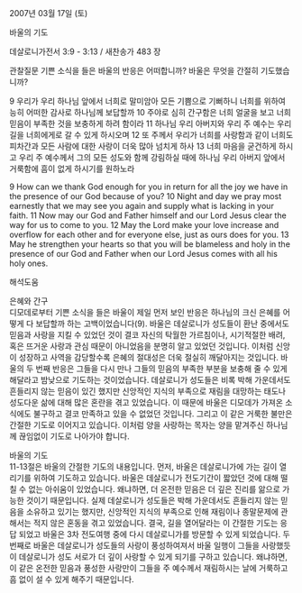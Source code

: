 2007년 03월 17일 (토)

바울의 기도



데살로니가전서 3:9 - 3:13 / 새찬송가 483 장


관찰질문
기쁜 소식을 들은 바울의 반응은 어떠합니까?
바울은 무엇을 간절히 기도했습니까?

9 우리가 우리 하나님 앞에서 너희로 말미암아 모든 기쁨으로 기뻐하니 너희를 위하여 능히 어떠한 감사로 하나님께 보답할까 10 주야로 심히 간구함은 너희 얼굴을 보고 너희 믿음이 부족한 것을 보충하게 하려 함이라 
11 하나님 우리 아버지와 우리 주 예수는 우리 길을 너희에게로 갈 수 있게 하시오며 12 또 주께서 우리가 너희를 사랑함과 같이 너희도 피차간과 모든 사람에 대한 사랑이 더욱 많아 넘치게 하사 13 너희 마음을 굳건하게 하시고 우리 주 예수께서 그의 모든 성도와 함께 강림하실 때에 하나님 우리 아버지 앞에서 거룩함에 흠이 없게 하시기를 원하노라 


9 How can we thank God enough for you in return for all the joy we have in the presence of our God because of you? 10 Night and day we pray most earnestly that we may see you again and supply what is lacking in your faith. 11 Now may our God and Father himself and our Lord Jesus clear the way for us to come to you. 12 May the Lord make your love increase and overflow for each other and for everyone else, just as ours does for you. 13 May he strengthen your hearts so that you will be blameless and holy in the presence of our God and Father when our Lord Jesus comes with all his holy ones.

해석도움





은혜와 간구  
디모데로부터 기쁜 소식을 들은 바울이 제일 먼저 보인 반응은 하나님의 크신 은혜를 어떻게 다 보답할까 하는 고백이었습니다(9). 바울은 데살로니가 성도들이 환난 중에서도 믿음과 사랑을 지킬 수 있었던 것이 결코 자신의 탁월한 가르침이나, 시기적절한 배려, 혹은 뜨거운 사랑과 관심 때문이 아니었음을 분명히 알고 있었던 것입니다. 이처럼 신앙이 성장하고 사역을 감당할수록 은혜의 절대성은 더욱 절실히 깨달아지는 것입니다. 바울의 두 번째 반응은 그들을 다시 만나 그들의 믿음의 부족한 부분을 보충해 줄 수 있게 해달라고 밤낮으로 기도하는 것이었습니다. 데살로니가 성도들은 비록 박해 가운데서도 흔들리지 않는 믿음이 있긴 했지만 신앙적인 지식의 부족으로 재림을 대망하는 태도나 성도다운 삶에 대해 많은 혼란을 겪고 있었습니다. 이 때문에 바울은 디모데가 가져온 소식에도 불구하고 결코 만족하고 있을 수 없었던 것입니다. 그리고 이 같은 거룩한 불만은 간절한 기도로 이어지고 있습니다. 이처럼 양을 사랑하는 목자는 양을 맡겨주신 하나님께 끊임없이 기도로 나아가야 합니다.   

바울의 기도  
11-13절은 바울의 간절한 기도의 내용입니다. 먼저, 바울은 데살로니가에 가는 길이 열리기를 위하여 기도하고 있습니다. 바울은 데살로니가 전도기간이 짧았던 것에 대해 떨칠 수 없는 아쉬움이 있었습니다. 왜냐하면, 더 온전한 믿음은 더 깊은 진리를 앎으로 가능한 것이기 때문입니다. 실제 데살로니가 성도들은 박해 가운데서도 흔들리지 않는 믿음을 소유하고 있기는 했지만, 신앙적인 지식의 부족으로 인해 재림이나 종말문제에 관해서는 적지 않은 혼동을 겪고 있었습니다. 결국, 길을 열어달라는 이 간절한 기도는 응답 되었고 바울은 3차 전도여행 중에 다시 데살로니가를 방문할 수 있게 되었습니다. 두 번째로 바울은 데살로니가 성도들의 사랑이 풍성하여져서 바울 일행이 그들을 사랑했듯이 데살로니가 성도 서로가 더 깊이 사랑할 수 있게 되기를 구하고 있습니다. 왜냐하면, 이 같은 온전한 믿음과 풍성한 사랑만이 그들을 주 예수께서 재림하시는 날에 거룩하고 흠 없이 설 수 있게 해주기 때문입니다.